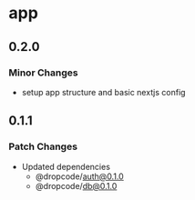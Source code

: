 # app

## 0.2.0

### Minor Changes

- setup app structure and basic nextjs config

## 0.1.1

### Patch Changes

- Updated dependencies
  - @dropcode/auth@0.1.0
  - @dropcode/db@0.1.0
